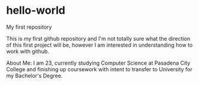 # hello-world
My first repository

This is my first github repository and I'm not totally sure what the direction of this first project will be, however I am interested in understanding how to work with github.

About Me:
I am 23, currently studying Computer Science at Pasadena City College and finishing up coursework with intent to transfer to University for my Bachelor's Degree.

